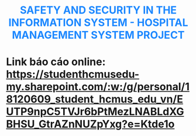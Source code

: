 <h1 style="text-align:center;text-transform:uppercase;color:#1D88FF"><b>safety and security in the information system - hospital management system project</b></h1>

# Link báo cáo online: https://studenthcmusedu-my.sharepoint.com/:w:/g/personal/18120609_student_hcmus_edu_vn/EUTP9npC5TVJr6bPtMezLNABLdXGBHSU_GtrAZnNUZpYxg?e=Ktde1o
